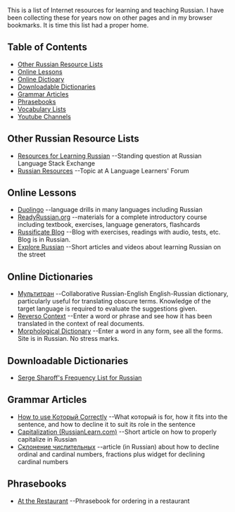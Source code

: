 This is a list of Internet resources for learning and teaching Russian. I have been collecting
these for years now on other pages and in my browser bookmarks. It is time this list had a
proper home.

## Table of Contents
* [Other Russian Resource Lists](#other-russian-resource-lists)
* [Online Lessons](#russian-lesson-websites)
* [Online Dictioary](#online-dictionaries)
* [Downloadable Dictionaries](#downloadable-dictionaries)
* [Grammar Articles](#grammar-articles)
* [Phrasebooks](#phrasebooks)
* [Vocabulary Lists](for-all/vocabulary-lists.md)
* [Youtube Channels](for-all/youtube-channels.md)

## Other Russian Resource Lists
* [Resources for Learning Russian](https://russian.stackexchange.com/questions/833/resources-for-learning-russian)
	--Standing question at Russian Language Stack Exchange
* [Russian Resources](https://forum.language-learners.org/viewtopic.php?f=19&t=5376&p=63359#p63359/)
	--Topic at A Language Learners' Forum

## Online Lessons
* [Duolingo](https://www.duolingo.com/)
	--language drills in many languages including Russian
* [ReadyRussian.org](https://www.readyrussian.org)
	--materials for a complete introductory course including textbook, exercises, language generators, flashcards
* [Russificate Blog](https://learnrussianweb.net/)
	--Blog with exercises, readings with audio, tests, etc. Blog is in Russian.
* [Explore Russian](http://explorerussian.com/)
	--Short articles and videos about learning Russian on the street

## Online Dictionaries
* [Мультитран](https://www.multitran.ru/)
	--Collaborative Russian-English English-Russian dictionary, particularly useful for translating obscure terms. Knowledge of the target language is required to evaluate the suggestions given.
* [Reverso Context](http://context.reverso.net/translation/)
	--Enter a word or phrase and see how it has been translated in the context of real documents.
* [Morphological Dictionary](http://www.morfologija.ru/)
	--Enter a word in any form, see all the forms. Site is in Russian. No stress marks.

## Downloadable Dictionaries
* [Serge Sharoff's Frequency List for Russian](http://www.artint.ru/projects/frqlist/frqlist-en.php)

## Grammar Articles
* [How to use Который Correctly](https://www.readyrussian.org/Handouts/Grammar%2016--%D0%9A%D0%BE%D1%82%D0%BE%D1%80%D1%8B%D0%B9.html)
	--What который is for, how it fits into the sentence, and how to decline
	it to suit its role in the sentence
* [Capitalization (RussianLearn.com)](http://russianlearn.com/grammar/category/capitalization)
	--Short article on how to properly capitalize in Russian
* [Склонение числительных](https://numeralonline.ru/)
	--article (in Russian) about how to decline ordinal and cardinal numbers, fractions plus widget for declining cardinal numbers

## Phrasebooks
* [At the Restaurant](http://www.russianforfree.com/phrasebook-restaurant.php)
	--Phrasebook for ordering in a restaurant

